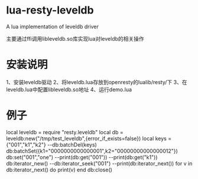 # lua-resty-leveldb
A lua implementation of leveldb driver

主要通过ffi调用libleveldb.so库实现lua对leveldb的相关操作


# 安装说明

1、安装leveldb驱动
2、将leveldb.lua存放到openresty的lualib/resty/下
3、在leveldb.lua中配置libleveldb.so地址
4、运行demo.lua

# 例子

local leveldb = require "resty.leveldb"
local db = leveldb:new("/tmp/test_leveldb",{error_if_exists=false})
local keys = {"001","k1","k2"}
--db:batchDel(keys)
db:batchSet({k1="0000000000000001",k2="00000000000000012"})
db:set("001","one")
--print(db:get("001"))
--print(db:get("k1"))
db:iterator_new()
--db:iterator_seek("001")
--print(db:iterator_next())
for v in db:iterator_next() do
    print(v)
end
db:close()
